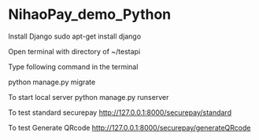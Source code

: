 # NihaoPay_demo_Python

Install Django
sudo apt-get install django

Open terminal with directory of ~/testapi

Type following command in the terminal

python manage.py migrate



To start local server
python manage.py runserver


To test standard securepay
http://127.0.0.1:8000/securepay/standard

To test Generate QRcode
http://127.0.0.1:8000/securepay/generateQRcode
